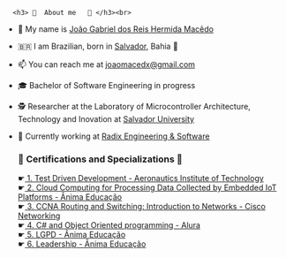 

      <h3> 🪪  About me   🪪 </h3><br>

- 🤝 My name is <a href="https://www.linkedin.com/in/joaomacedx/">João Gabriel dos Reis Hermida Macêdo</a><br>
- 🇧🇷 I am Brazilian, born in <a href= "https://www.tripadvisor.com/Attractions-g303272-Activities-Salvador_State_of_Bahia.html">Salvador</a>, Bahia 🌊<br>
- 📫 You can reach me at <a href="mailto:joaomacedx@gmail.com">joaomacedx@gmail.com</a><br>
- 🎓 Bachelor of Software Engineering in progress <br>
- 🕵️‍ Researcher at the Laboratory of Microcontroller Architecture, Technology and Inovation at <a href="https://www.unifacs.br">Salvador University</a><br>
- 💼 Currently working at <a href="https://www.radixeng.com">Radix Engineering & Software</a><br>

   <h3> 📜 Certifications and Specializations 📜</h3>
   ☛<a href="https://www.coursera.org/account/accomplishments/verify/DCW6HVETYK5L"> 1. Test Driven Development - Aeronautics Institute of Technology</a><br>
   ☛<a href= "https://drive.google.com/file/d/1pFW06RpDLO7Taiz6eHL4pg9x74fh6F8b/view"> 2. Cloud Computing for Processing Data Collected by Embedded IoT Platforms - Ânima Educação </a><br>
   ☛<a href="https://drive.google.com/file/d/1UJV0WiqPPWL_KRW0K843jK3BqvDz3QHM/view?usp=sharing"> 3. CCNA Routing and Switching: Introduction to Networks - Cisco Networking </a><br>
   ☛<a href="https://cursos.alura.com.br/degree/certificate/6d82d916-2649-42ed-8543-7b31768b65f3?lang=en"> 4. C# and Object Oriented programming - Alura </a><br>
   ☛<a href="https://drive.google.com/file/d/1jyXlZEGic3ZvL7F4dQjUIeKM5-iDslUl/view?usp=drivesdk"> 5. LGPD - Ânima Educação </a><br>
   ☛<a href="https://drive.google.com/file/d/132QSzy79gaX7kI-jK6nZmO-iUGvr5W_L/view?usp=drivesdk"> 6. Leadership - Ânima Educação </a><br>
